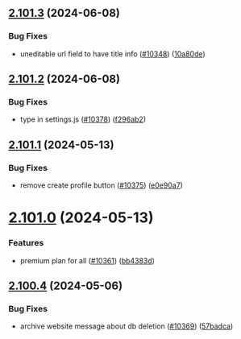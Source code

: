 ## [2.101.3](https://github.com/EddieHubCommunity/BioDrop/compare/v2.101.2...v2.101.3) (2024-06-08)


### Bug Fixes

* uneditable url field to have title info ([#10348](https://github.com/EddieHubCommunity/BioDrop/issues/10348)) ([10a80de](https://github.com/EddieHubCommunity/BioDrop/commit/10a80dec4f5d4ffa3b2e7fed0ecc65689157db9f))



## [2.101.2](https://github.com/EddieHubCommunity/BioDrop/compare/v2.101.1...v2.101.2) (2024-06-08)


### Bug Fixes

* type in settings.js ([#10378](https://github.com/EddieHubCommunity/BioDrop/issues/10378)) ([f296ab2](https://github.com/EddieHubCommunity/BioDrop/commit/f296ab2d47555fe967b57ec7173e54f9b2eef039))



## [2.101.1](https://github.com/EddieHubCommunity/BioDrop/compare/v2.101.0...v2.101.1) (2024-05-13)


### Bug Fixes

* remove create profile button ([#10375](https://github.com/EddieHubCommunity/BioDrop/issues/10375)) ([e0e90a7](https://github.com/EddieHubCommunity/BioDrop/commit/e0e90a7ced6901c68dd063ed1d656dc5b6233d84))



# [2.101.0](https://github.com/EddieHubCommunity/BioDrop/compare/v2.100.4...v2.101.0) (2024-05-13)


### Features

* premium plan for all ([#10361](https://github.com/EddieHubCommunity/BioDrop/issues/10361)) ([bb4383d](https://github.com/EddieHubCommunity/BioDrop/commit/bb4383dbebe033e7b87f89799c4127cffee98d56))



## [2.100.4](https://github.com/EddieHubCommunity/BioDrop/compare/v2.100.3...v2.100.4) (2024-05-06)


### Bug Fixes

* archive website message about db deletion ([#10369](https://github.com/EddieHubCommunity/BioDrop/issues/10369)) ([57badca](https://github.com/EddieHubCommunity/BioDrop/commit/57badcab79555f2d6bbd7d8f977b958a6acb3241))



